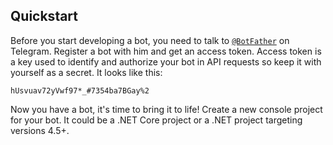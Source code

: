 ## Quickstart
Before you start developing a bot, you need to talk to [```@BotFather```](https://t.me/botfather)
on Telegram. Register a bot with him and get an access token.
Access token is a key used to identify and authorize your bot
in API requests so keep it with yourself as a secret. It looks like this: 
```
hUsvuav72yVwf97*_#7354ba7BGay%2
``` 
Now you have a bot, it's time to bring it to life! Create a new console
project for your bot. It could be a .NET Core project or a .NET project targeting versions 4.5+.
